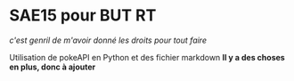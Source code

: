 
# SAE15 pour BUT RT 

*c'est genril de m'avoir donné les droits pour tout faire*

Utilisation de pokeAPI en Python et des fichier markdown
**Il y a des choses en plus, donc à ajouter**

